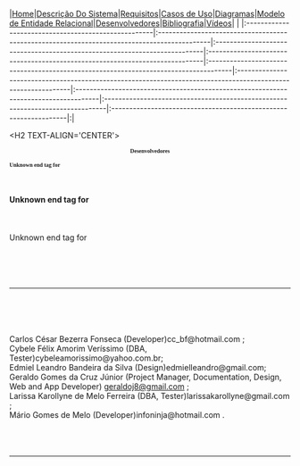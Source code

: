 |<a href='http://code.google.com/p/chefftoga'>Home</a>|<a href='http://code.google.com/p/chefftoga/wiki/DescricaoDoProjeto'>Descrição Do Sistema</a>|<a href='http://code.google.com/p/chefftoga/wiki/Requisitos'>Requisitos</a>|<a href='http://code.google.com/p/chefftoga/wiki/CasosDeUso'>Casos de Uso</a>|<a href='http://code.google.com/p/chefftoga/wiki/DiagramasDeCasosDeUso'>Diagramas</a>|<a href='http://code.google.com/p/chefftoga/wiki/ModeloDeEntidadeRelacional'>Modelo de Entidade Relacional</a>|<a href='http://code.google.com/p/chefftoga/wiki/Desenvolvedores'>Desenvolvedores</a>|<a href='http://code.google.com/p/chefftoga/wiki/Bibliografia'>Bibliografia</a>|<a href='http://code.google.com/p/chefftoga/wiki/video'>Vídeos</a>| |
|:----------------------------------------------------|:--------------------------------------------------------------------------------------------|:--------------------------------------------------------------------------|:----------------------------------------------------------------------------|:------------------------------------------------------------------------------------|:-------------------------------------------------------------------------------------------------------------|:------------------------------------------------------------------------------------|:------------------------------------------------------------------------------|:-----------------------------------------------------------------|:|





&lt;H2 TEXT-ALIGN='CENTER'&gt;

<b>

<FONT FACE="TIMES" SIZE="1">

<p align='center'>Desenvolvedores</p>

Unknown end tag for </font>

<br>
<br>
Unknown end tag for </b><br>
<br>
<br>
<br>
Unknown end tag for </H2><br>
<br>
<br>
<br>
<br>
<hr><br>
<br>
<br>
<br>
Carlos César Bezerra Fonseca (Developer)cc_bf@hotmail.com ;<br>
Cybele Félix Amorim Veríssimo (DBA, Tester)cybeleamorissimo@yahoo.com.br;<br>
Edmiel Leandro Bandeira da Silva (Design)edmielleandro@gmail.com;<br>
Geraldo Gomes da Cruz Júnior (Project Manager, Documentation, Design, Web and App Developer) <a href='geraldoj8@gmail.com'>geraldoj8@gmail.com</a> ;<br>
Larissa Karollyne de Melo Ferreira (DBA, Tester)larissakarollyne@gmail.com ;<br>
Mário Gomes de Melo (Developer)infoninja@hotmail.com .<br>
<br>
<br>
<br>
<hr><br>
<br>
<br>
<br>
<p align='center'><img src='https://lh5.googleusercontent.com/-Rxy54IMXs2c/T-XrA2KgPvI/AAAAAAAAAHw/TLQGVqotUUE/s640/equipe%2520chefftoga.png' alt='' align='middle' title='' />